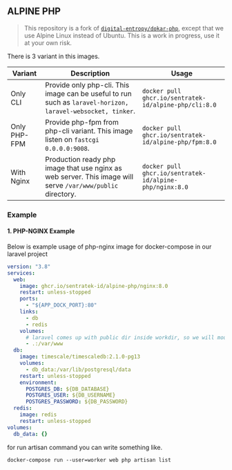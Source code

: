 ALPINE PHP
--- 

> This repository is a fork of [`digital-entropy/dokar-php`](https://github.com/digital-entropy/dokar-php/blob/main/cli/Dockerfile), except that we use Alpine Linux instead of Ubuntu.
> This is a work in progress, use it at your own risk.

There is 3 variant in this images.

| Variant | Description | Usage |
| --- | --- | --- | 
| Only CLI | Provide only php-cli. This image can be useful to run such as `laravel-horizon, laravel-websocket, tinker`. | `docker pull ghcr.io/sentratek-id/alpine-php/cli:8.0` |
| Only PHP-FPM | Provide php-fpm from php-cli variant. This image listen on `fastcgi 0.0.0.0:9008`. | `docker pull ghcr.io/sentratek-id/alpine-php/fpm:8.0` |
| With Nginx | Production ready php image that use nginx as web server. This image will serve `/var/www/public` directory.   | `docker pull ghcr.io/sentratek-id/alpine-php/nginx:8.0` |


### Example 

#### 1. PHP-NGINX Example
Below is example usage of php-nginx image for docker-compose in our laravel project
```yaml
version: "3.8"
services:
  web:
    image: ghcr.io/sentratek-id/alpine-php/nginx:8.0
    restart: unless-stopped
    ports:
      - "${APP_DOCK_PORT}:80"
    links:
      - db
      - redis
    volumes:
      # laravel comes up with public dir inside workdir, so we will mount only /var/www
      - .:/var/www
  db:
    image: timescale/timescaledb:2.1.0-pg13
    volumes:
      - db_data:/var/lib/postgresql/data
    restart: unless-stopped
    environment:
      POSTGRES_DB: ${DB_DATABASE}
      POSTGRES_USER: ${DB_USERNAME}
      POSTGRES_PASSWORD: ${DB_PASSWORD}
  redis:
    image: redis
    restart: unless-stopped
volumes:
  db_data: {}
```
for run artisan command you can write something like.
```shell
docker-compose run --user=worker web php artisan list
```

